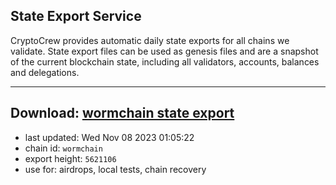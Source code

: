 ## State Export Service
CryptoCrew provides automatic daily state exports for all chains we validate. State export files can be used as genesis files and are a snapshot of the current blockchain state, including all validators, accounts, balances and delegations.

---
**Download: [wormchain state export](https://dl.ccvalidators.com/SERVICE/wormchain/wormchain_export_5621106.json)**
---

- last updated: Wed Nov 08 2023 01:05:22
- chain id: `wormchain`
- export height: `5621106`
- use for: airdrops, local tests, chain recovery
